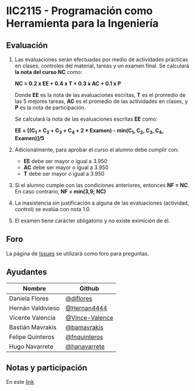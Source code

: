 ﻿
# IIC2115 - Programación como Herramienta para la Ingeniería


## Evaluación

1. Las evaluaciones serán efectuadas por medio de actividades prácticas en clases, 
controles del material, tareas y un examen final. Se calculará **la nota del curso NC** como:

    **NC = 0.2 x EE + 0.4 x T + 0.3 x AC + 0.1 x P**

    Donde **EE** es la nota de las evaluaciones escritas, **T** es el promedio de las 5 mejores tareas, **AC** es el promedio de las actividades en clases, y **P** es la nota de participación.
    
    Se calculará la nota de las evaluaciones escritas **EE** como:
    
    **EE = [(C<sub>1</sub> + C<sub>2</sub> + C<sub>3</sub> + C<sub>4</sub> + 2 * Examen) - min(C<sub>1</sub>, C<sub>2</sub>, C<sub>3</sub>, C<sub>4</sub>, Examen)]/5**

1.  Adicionalmente, para aprobar el curso el alumno debe cumplir con:
    - **EE** debe ser mayor o igual a 3.950
    - **AC** debe ser mayor o igual a 3.950
    - **T** debe ser mayor o igual a 3.950
1. Si el alumno cumple con las condiciones anteriores, entonces **NF = NC**. En caso contrario, **NF = min(3,9; NC)**
1. La inasistencia sin justificación a alguna de las evaluaciones (actividad, control) se evalúa con nota 1.0.
1. El examen tiene carácter obligatorio y no existe eximición de él.

## Foro

La página de [Issues](../../issues) se utilizará como foro para preguntas.


## Ayudantes

| Nombre | Github |
| ------ | ------ |
| Daniela Flores| [@diflores](https://github.com/diflores) |
| Hernán Valdivieso| [@Hernan4444](https://github.com/Hernan4444) |
| Vicente Valencia | [@Vince-Valence](https://github.com/Vince-Valence) |
| Bastián Mavrakis| [@bamavrakis](https://github.com/bamavrakis) |
| Felipe Quinteros| [@fnquinteros](https://github.com/fnquinteros) |
| Hugo Navarrete | [@hanavarrete](https://github.com/hanavarrete) |

## Notas y participación
 
En este [link](https://docs.google.com/a/uc.cl/spreadsheets/d/1Snp5MAS34kWscNpPXS5IF_kcR7MencSWNF-zYSHgflE/edit?usp=sharing)

